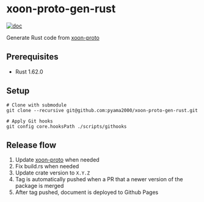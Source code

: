 # xoon-proto-gen-rust

[![doc](https://github.com/pyama2000/xoon-proto-gen-rust/actions/workflows/deploy-doc.yaml/badge.svg)](https://github.com/pyama2000/xoon-proto-gen-rust/actions/workflows/deploy-doc.yaml)

Generate Rust code from [xoon-proto](https://github.com/pyama2000/xoon-proto)

## Prerequisites

- Rust 1.62.0

## Setup

```shell
# Clone with submodule
git clone --recursive git@github.com:pyama2000/xoon-proto-gen-rust.git

# Apply Git hooks
git config core.hooksPath ./scripts/githooks
```

## Release flow

1. Update [xoon-proto](https://github.com/pyama2000/xoon-proto) when needed
2. Fix build.rs when needed
3. Update crate version to `X.Y.Z`
4. Tag is automatically pushed when a PR that a newer version of the package is merged
5. After tag pushed, document is deployed to Github Pages
